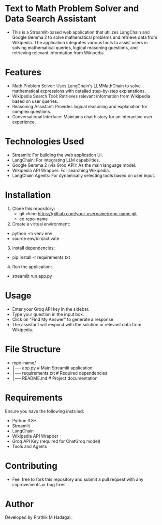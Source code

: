 # Text to Math Problem Solver and Data Search Assistant
- This is a Streamlit-based web application that utilizes LangChain and Google Gemma 2 to solve mathematical problems and retrieve data from Wikipedia. The application integrates various tools to assist users in solving mathematical queries, logical reasoning questions, and retrieving relevant information from Wikipedia.

# Features
- Math Problem Solver: Uses LangChain's LLMMathChain to solve mathematical expressions with detailed step-by-step explanations.
- Wikipedia Search Tool: Retrieves relevant information from Wikipedia based on user queries.
- Reasoning Assistant: Provides logical reasoning and explanation for complex questions.
- Conversational Interface: Maintains chat history for an interactive user experience.

# Technologies Used
- Streamlit: For building the web application UI.
- LangChain: For integrating LLM capabilities.
- Google Gemma 2 (via Groq API): As the main language model.
- Wikipedia API Wrapper: For searching Wikipedia.
- LangChain Agents: For dynamically selecting tools based on user input.

# Installation
1. Clone this repository:
   - git clone https://github.com/your-username/repo-name.git
   - cd repo-name
2. Create a virtual environment:
  - python -m venv env
  - source env/bin/activate
3. Install dependencies:
  - pip install -r requirements.txt
4. Run the application:
  - streamlit run app.py

# Usage
- Enter your Groq API key in the sidebar.
- Type your question in the input box.
- Click on "Find My Answer" to generate a response.
- The assistant will respond with the solution or relevant data from Wikipedia.

# File Structure
- repo-name/
- │── app.py                  # Main Streamlit application
- │── requirements.txt        # Required dependencies
- │── README.md               # Project documentation

# Requirements
Ensure you have the following installed:
- Python 3.8+
- Streamlit
- LangChain
- Wikipedia API Wrapper
- Groq API Key (required for ChatGroq model)
- Tools and Agents

# Contributing
- Feel free to fork this repository and submit a pull request with any improvements or bug fixes.

# Author
Developed by Prathik M Hadagali.
